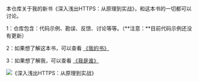 本仓库关于我的新书《深入浅出HTTPS：从原理到实战》，和这本书的一切都可以讨论。

1：仓库包含：代码示例、勘误、反馈、讨论等等。（**注意：**目前代码示例还没有更新）

2：如果想了解这本书，可以查看 [《我的书》](https://mp.weixin.qq.com/s/80oQhzmP9BTimoReo1oMeQ)

3：如果想了解我，可以查看 [《我是谁》](https://mp.weixin.qq.com/s/ezBrPc5OIjUlHvCBOAVWKg)

![《深入浅出HTTPS：从原理到实战》](http://notes.newyingyong.cn/static/image/httpsbook/httpsbook-mini.jpg)
